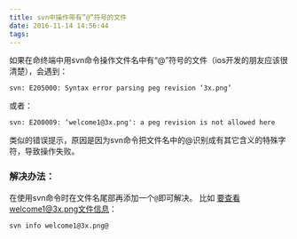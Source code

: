 ```yaml
---
title: svn中操作带有”@”符号的文件
date: 2016-11-14 14:56:44
tags:
---
```

如果在命终端中用svn命令操作文件名中有“@”符号的文件（ios开发的朋友应该很清楚），会遇到：

    svn: E205000: Syntax error parsing peg revision ‘3x.png’
或者：

    svn: E200009: ‘welcome1@3x.png': a peg revision is not allowed here
类似的错误提示，原因是因为svn命令把文件名中的@识别成有其它含义的特殊字符，导致操作失败。

### 解决办法：
在使用svn命令时在文件名尾部再添加一个`@`即可解决。
比如 要查看welcome1@3x.png文件信息：

    svn info welcome1@3x.png@
